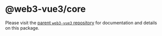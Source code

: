 # @web3-vue3/core

Please visit the [parent `web3-vue3` repository](https://github.com/yuntaoBai/web3-vue) for documentation and details on this package.
